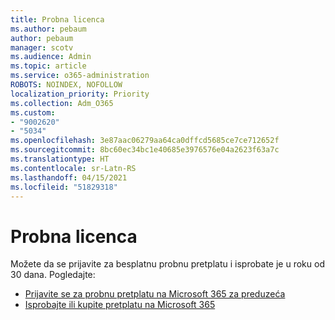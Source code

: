 ```yaml
---
title: Probna licenca
ms.author: pebaum
author: pebaum
manager: scotv
ms.audience: Admin
ms.topic: article
ms.service: o365-administration
ROBOTS: NOINDEX, NOFOLLOW
localization_priority: Priority
ms.collection: Adm_O365
ms.custom:
- "9002620"
- "5034"
ms.openlocfilehash: 3e87aac06279aa64ca0dffcd5685ce7ce712652f
ms.sourcegitcommit: 8bc60ec34bc1e40685e3976576e04a2623f63a7c
ms.translationtype: HT
ms.contentlocale: sr-Latn-RS
ms.lasthandoff: 04/15/2021
ms.locfileid: "51829318"
---
```

# <a name="trial-license"></a>Probna licenca

Možete da se prijavite za besplatnu probnu pretplatu i isprobate je u roku od 30 dana. Pogledajte:

- [Prijavite se za probnu pretplatu na Microsoft 365 za preduzeća](https://docs.microsoft.com/microsoft-365/commerce/sign-up-for-office-365-trial?view=o365-worldwide)
- [Isprobajte ili kupite pretplatu na Microsoft 365](https://docs.microsoft.com/microsoft-365/commerce/try-or-buy-microsoft-365?view=o365-worldwide)
